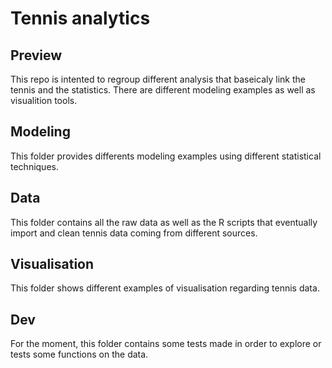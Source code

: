 # Tennis analytics

## Preview
This repo is intented to regroup different analysis that baseicaly link the tennis and the statistics. There are different modeling examples as well as visualition tools.

## Modeling
This folder provides differents modeling examples using different statistical techniques.

## Data
This folder contains all the raw data as well as the R scripts that eventually import and clean tennis data coming from different sources.

## Visualisation
This folder shows different examples of visualisation regarding tennis data.

## Dev
For the moment, this folder contains some tests made in order to explore or tests some functions on the data.

